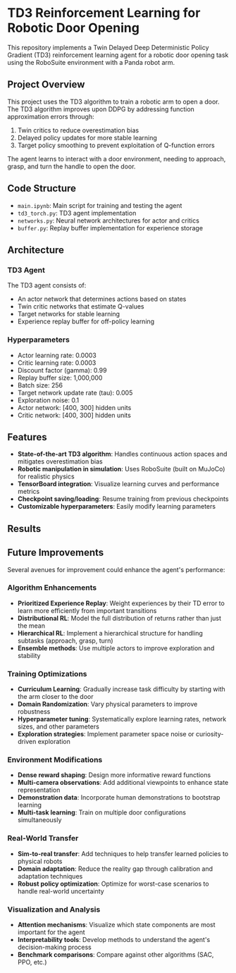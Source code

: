 # TD3 Reinforcement Learning for Robotic Door Opening

This repository implements a Twin Delayed Deep Deterministic Policy Gradient (TD3) reinforcement learning agent for a robotic door opening task using the RoboSuite environment with a Panda robot arm.

## Project Overview

This project uses the TD3 algorithm to train a robotic arm to open a door. The TD3 algorithm improves upon DDPG by addressing function approximation errors through:

1. Twin critics to reduce overestimation bias
2. Delayed policy updates for more stable learning
3. Target policy smoothing to prevent exploitation of Q-function errors

The agent learns to interact with a door environment, needing to approach, grasp, and turn the handle to open the door.

## Code Structure

- `main.ipynb`: Main script for training and testing the agent
- `td3_torch.py`: TD3 agent implementation
- `networks.py`: Neural network architectures for actor and critics
- `buffer.py`: Replay buffer implementation for experience storage


## Architecture

### TD3 Agent
The TD3 agent consists of:
- An actor network that determines actions based on states
- Twin critic networks that estimate Q-values
- Target networks for stable learning
- Experience replay buffer for off-policy learning

### Hyperparameters
- Actor learning rate: 0.0003
- Critic learning rate: 0.0003
- Discount factor (gamma): 0.99
- Replay buffer size: 1,000,000
- Batch size: 256
- Target network update rate (tau): 0.005
- Exploration noise: 0.1
- Actor network: [400, 300] hidden units
- Critic network: [400, 300] hidden units

## Features

- **State-of-the-art TD3 algorithm**: Handles continuous action spaces and mitigates overestimation bias
- **Robotic manipulation in simulation**: Uses RoboSuite (built on MuJoCo) for realistic physics 
- **TensorBoard integration**: Visualize learning curves and performance metrics
- **Checkpoint saving/loading**: Resume training from previous checkpoints
- **Customizable hyperparameters**: Easily modify learning parameters

## Results

## Future Improvements

Several avenues for improvement could enhance the agent's performance:

### Algorithm Enhancements
- **Prioritized Experience Replay**: Weight experiences by their TD error to learn more efficiently from important transitions
- **Distributional RL**: Model the full distribution of returns rather than just the mean
- **Hierarchical RL**: Implement a hierarchical structure for handling subtasks (approach, grasp, turn)
- **Ensemble methods**: Use multiple actors to improve exploration and stability

### Training Optimizations
- **Curriculum Learning**: Gradually increase task difficulty by starting with the arm closer to the door
- **Domain Randomization**: Vary physical parameters to improve robustness
- **Hyperparameter tuning**: Systematically explore learning rates, network sizes, and other parameters
- **Exploration strategies**: Implement parameter space noise or curiosity-driven exploration

### Environment Modifications
- **Dense reward shaping**: Design more informative reward functions
- **Multi-camera observations**: Add additional viewpoints to enhance state representation
- **Demonstration data**: Incorporate human demonstrations to bootstrap learning
- **Multi-task learning**: Train on multiple door configurations simultaneously

### Real-World Transfer
- **Sim-to-real transfer**: Add techniques to help transfer learned policies to physical robots
- **Domain adaptation**: Reduce the reality gap through calibration and adaptation techniques
- **Robust policy optimization**: Optimize for worst-case scenarios to handle real-world uncertainty

### Visualization and Analysis
- **Attention mechanisms**: Visualize which state components are most important for the agent
- **Interpretability tools**: Develop methods to understand the agent's decision-making process
- **Benchmark comparisons**: Compare against other algorithms (SAC, PPO, etc.)

